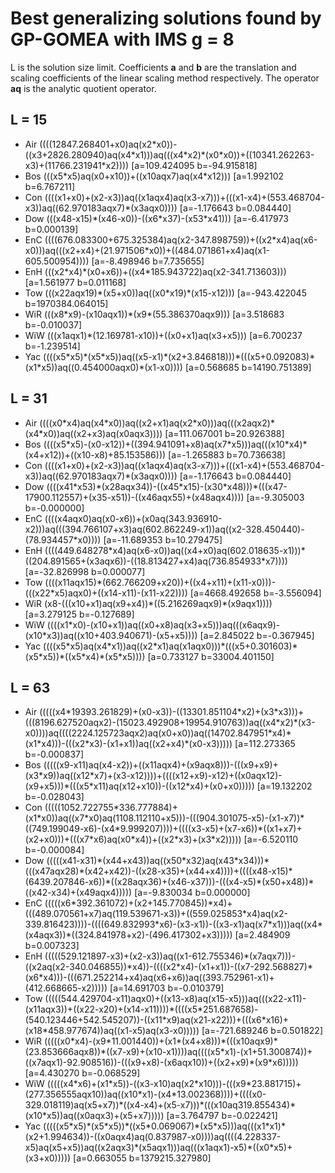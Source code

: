 # Best generalizing solutions found by GP-GOMEA with IMS g = 8
L is the solution size limit. Coefficients **a** and **b** are the translation and scaling coefficients of the linear scaling method respectively. The operator **aq** is the analytic quotient operator.

## L = 15
* Air ((((12847.268401+x0)aq(x2&ast;x0))-((x3+2826.280940)aq(x4&ast;x1)))aq(((x4&ast;x2)&ast;(x0&ast;x0))+((10341.262263-x3)+(11766.231941&ast;x2))))
 [a=109.424095 b=-94.915818]
* Bos (((x5&ast;x5)aq(x0+x10))+((x10aqx7)aq(x4&ast;x12)))
 [a=1.992102 b=6.767211]
* Con ((((x1+x0)+(x2-x3))aq((x1aqx4)aq(x3-x7)))+(((x1-x4)+(553.468704-x3))aq((62.970183aqx7)&ast;(x3aqx0))))
 [a=-1.176643 b=0.084440]
* Dow (((x48-x15)&ast;(x46-x0))-((x6&ast;x37)-(x53&ast;x41)))
 [a=-6.417973 b=0.000139]
* EnC ((((676.083300+675.325384)aq(x2-347.898759))+((x2&ast;x4)aq(x6-x0)))aq(((x2+x4)+(21.971506&ast;x0))+((484.071861+x4)aq(x1-605.500954))))
 [a=-8.498946 b=7.735655]
* EnH (((x2&ast;x4)&ast;(x0+x6))+((x4&ast;185.943722)aq(x2-341.713603)))
 [a=1.561977 b=0.011168]
* Tow (((x22aqx19)&ast;(x5+x0))aq((x0&ast;x19)&ast;(x15-x12)))
 [a=-943.422045 b=1970384.064015]
* WiR (((x8&ast;x9)-(x10aqx1))&ast;(x9&ast;(55.386370aqx9)))
 [a=3.518683 b=-0.010037]
* WiW (((x1aqx1)&ast;(12.169781-x10))+((x0+x1)aq(x3+x5)))
 [a=6.700237 b=-1.239514]
* Yac ((((x5&ast;x5)&ast;(x5&ast;x5))aq((x5-x1)&ast;(x2+3.846818)))&ast;(((x5+0.092083)&ast;(x1&ast;x5))aq((0.454000aqx0)&ast;(x1-x0))))
 [a=0.568685 b=14190.751389]


## L = 31
* Air ((((x0&ast;x4)aq(x4&ast;x0))aq((x2+x1)aq(x2&ast;x0)))aq(((x2aqx2)&ast;(x4&ast;x0))aq((x2+x3)aq(x0aqx3))))
 [a=111.067001 b=20.926388]
* Bos ((((x5&ast;x5)-(x0-x12))+((394.941091+x8)aq(x7&ast;x5)))aq(((x10&ast;x4)&ast;(x4+x12))+((x10-x8)+85.153586)))
 [a=-1.265883 b=70.736638]
* Con ((((x1+x0)+(x2-x3))aq((x1aqx4)aq(x3-x7)))+(((x1-x4)+(553.468704-x3))aq((62.970183aqx7)&ast;(x3aqx0))))
 [a=-1.176643 b=0.084440]
* Dow ((((x41&ast;x53)&ast;(x28aqx34))-((x45&ast;x15)-(x30&ast;x48)))&ast;(((x47-17900.112557)+(x35-x51))-((x46aqx55)+(x48aqx4))))
 [a=-9.305003 b=-0.000000]
* EnC ((((x4aqx0)aq(x0-x6))+(x0aq(343.936910-x2)))aq(((394.766107+x3)aq(602.862249-x1))aq((x2-328.450440)-(78.934457&ast;x0))))
 [a=-11.689353 b=10.279475]
* EnH ((((449.648278&ast;x4)aq(x6-x0))aq((x4+x0)aq(602.018635-x1)))&ast;((204.891565+(x3aqx6))-((18.813427+x4)aq(736.854933&ast;x7))))
 [a=-32.826998 b=0.000077]
* Tow ((((x11aqx15)&ast;(662.766209+x20))+((x4+x11)+(x11-x0)))-(((x22&ast;x5)aqx0)+((x14-x11)-(x11-x22))))
 [a=4668.492658 b=-3.556094]
* WiR (x8-(((x10+x1)aq(x9+x4))&ast;((5.216269aqx9)&ast;(x9aqx1))))
 [a=3.279125 b=-0.127689]
* WiW ((((x1&ast;x0)-(x10+x1))aq((x0+x8)aq(x3+x5)))aq(((x6aqx9)-(x10&ast;x3))aq((x10+403.940671)-(x5+x5))))
 [a=2.845022 b=-0.367945]
* Yac ((((x5&ast;x5)aq(x4&ast;x1))aq((x2&ast;x1)aq(x1aqx0)))&ast;(((x5+0.301603)&ast;(x5&ast;x5))&ast;((x5&ast;x4)&ast;(x5&ast;x5))))
 [a=0.733127 b=33004.401150]


## L = 63

* Air (((((x4&ast;19393.261829)+(x0-x3))-((13301.851104&ast;x2)+(x3&ast;x3)))+(((8196.627520aqx2)-(15023.492908+19954.910763))aq((x4&ast;x2)&ast;(x3-x0))))aq((((2224.125723aqx2)aq(x0+x0))aq((14702.847951&ast;x4)&ast;(x1&ast;x4)))-(((x2&ast;x3)-(x1+x1))aq((x2+x4)&ast;(x0-x3)))))
 [a=112.273365 b=-0.000837]
* Bos (((((x9-x11)aq(x4-x2))+((x11aqx4)+(x9aqx8)))-(((x9+x9)+(x3&ast;x9))aq((x12&ast;x7)+(x3-x12))))+((((x12+x9)-x12)+((x0aqx12)-(x9+x5)))&ast;(((x5&ast;x11)aq(x12+x10))-((x12&ast;x4)+(x0+x0)))))
 [a=19.132202 b=-0.028043]
* Con (((((1052.722755&ast;336.777884)+(x1&ast;x0))aq((x7&ast;x0)aq(1108.112110+x5)))-(((904.301075-x5)-(x1-x7))&ast;((749.199049-x6)-(x4&ast;9.999207))))+((((x3-x5)+(x7-x6))&ast;((x1+x7)+(x2+x0)))+(((x7&ast;x6)aq(x0&ast;x4))+((x2&ast;x3)+(x3&ast;x2)))))
 [a=-6.520110 b=-0.000084]
* Dow (((((x41-x31)&ast;(x44+x43))aq((x50&ast;x32)aq(x43&ast;x34)))&ast;(((x47aqx28)&ast;(x42+x42))-((x28-x35)+(x44+x4))))+((((x48-x15)&ast;(6439.207846-x6))&ast;((x28aqx36)+(x46-x37)))-(((x4-x5)&ast;(x50+x48))&ast;((x42-x34)+(x49aqx4)))))
 [a=-9.830034 b=0.000000]
* EnC (((((x6&ast;392.361072)+(x2+145.770845))&ast;x4)+(((489.070561+x7)aq(119.539671-x3))+((559.025853&ast;x4)aq(x2-339.816423))))-((((649.832993&ast;x6)-(x3-x1))-((x3-x1)aq(x7&ast;x1)))aq((x4&ast;(x4aqx3))&ast;((324.841978+x2)-(496.417302+x3)))))
 [a=2.484909 b=0.007323]
* EnH (((((529.121897-x3)+(x2-x3))aq((x1-612.755346)&ast;(x7aqx7)))-((x2aq(x2-340.046855))&ast;x4))-((((x2&ast;x4)-(x1+x1))-((x7-292.568827)&ast;(x6&ast;x4)))-(((671.252214+x4)aq(x6+x6))aq((393.752961-x1)+(412.668665-x2)))))
 [a=14.691703 b=-0.010379]
* Tow (((((544.429704-x11)aqx0)+((x13-x8)aq(x15-x5)))aq(((x22-x11)-(x11aqx3))+((x22-x20)+(x14-x11))))&ast;((((x5&ast;251.687658)-(540.123446+542.545207))-((x11&ast;x9)aq(x21-x22)))+(((x6&ast;x16)+(x18&ast;458.977674))aq((x1-x5)aq(x3-x0)))))
 [a=-721.689246 b=0.501822]
* WiR (((((x0&ast;x4)-(x9&ast;11.001440))+(x1&ast;(x4+x8)))&ast;(((x10aqx9)&ast;(23.853666aqx8))&ast;((x7-x9)+(x10-x1))))aq((((x5&ast;x1)-(x1+51.300874))+((x7aqx1)-92.908516))-(((x9+x8)-(x6aqx10))+((x2+x9)&ast;(x9&ast;x6)))))
 [a=4.430270 b=-0.068529]
* WiW (((((x4&ast;x6)+(x1&ast;x5))-((x3-x10)aq(x2&ast;x10)))-(((x9&ast;23.881715)+(277.356555aqx10))aq((x10&ast;x1)-(x4&ast;13.002368))))+((((x0-329.018119)aq(x5+x7))&ast;((x4-x4)+(x5-x7)))&ast;(((x10aq319.855434)&ast;(x10&ast;x5))aq((x0aqx3)+(x5+x7)))))
 [a=3.764797 b=-0.022421]
* Yac (((((x5&ast;x5)&ast;(x5&ast;x5))&ast;((x5&ast;0.069067)&ast;(x5&ast;x5)))aq(((x1&ast;x1)&ast;(x2+1.994634))-((x0aqx4)aq(0.837987-x0))))aq((((4.228337-x5)aq(x5+x5))aq((x2aqx3)&ast;(x5aqx1)))aq(((x1aqx1)-x5)&ast;((x0&ast;x5)+(x3+x0)))))
 [a=0.663055 b=1379215.327980]

